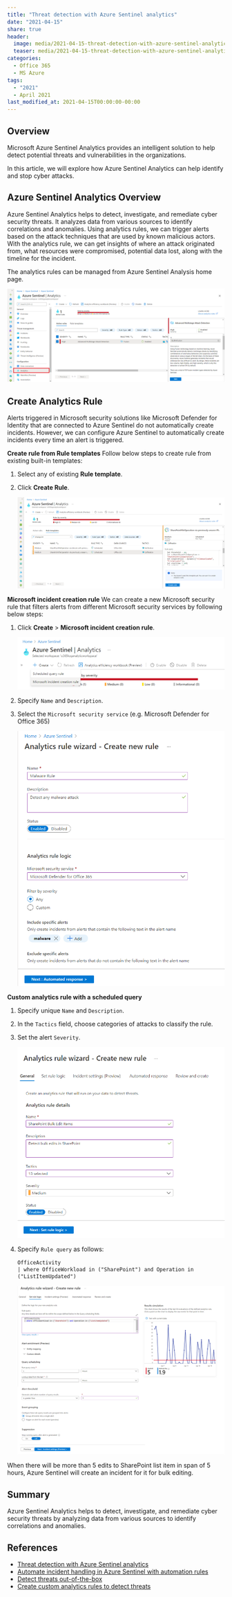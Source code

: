 ```yaml
---
title: "Threat detection with Azure Sentinel analytics"
date: "2021-04-15"
share: true
header:
  image: media/2021-04-15-threat-detection-with-azure-sentinel-analytics/01.png
  teaser: media/2021-04-15-threat-detection-with-azure-sentinel-analytics/01.png
categories:
  - Office 365
  - MS Azure
tags:
  - "2021"
  - April 2021
last_modified_at: 2021-04-15T00:00:00-00:00
---
```


## Overview

Microsoft Azure Sentinel Analytics provides an intelligent solution to help detect potential threats and vulnerabilities in the organizations.

In this article, we will explore how Azure Sentinel Analytics can help identify and stop cyber attacks.

## Azure Sentinel Analytics Overview

Azure Sentinel Analytics helps to detect, investigate, and remediate cyber security threats. It analyzes data from various sources to identify correlations and anomalies. Using analytics rules, we can trigger alerts based on the attack techniques that are used by known malicious actors. With the analytics rule, we can get insights of where an attack originated from, what resources were compromised, potential data lost, along with the timeline for the incident.

The analytics rules can be managed from Azure Sentinel Analysis home page.

![](/media/2021-04-15-threat-detection-with-azure-sentinel-analytics/01.png)

## Create Analytics Rule

Alerts triggered in Microsoft security solutions like Microsoft Defender for Identity that are connected to Azure Sentinel do not automatically create incidents. However, we can configure Azure Sentinel to automatically create incidents every time an alert is triggered.


**Create rule from Rule templates**
Follow below steps to create rule from existing built-in templates:

1. Select any of existing **Rule template**.
2. Click **Create Rule**.

    ![](/media/2021-04-15-threat-detection-with-azure-sentinel-analytics/02.png)


**Microsoft incident creation rule**
We can create a new Microsoft security rule that filters alerts from different Microsoft security services by following below steps:
1. Click **Create** > **Microsoft incident creation rule**.

    ![](/media/2021-04-15-threat-detection-with-azure-sentinel-analytics/03.png)

2. Specify `Name` and `Description`.
3. Select the `Microsoft security service` (e.g. Microsoft Defender for Office 365)

    ![](/media/2021-04-15-threat-detection-with-azure-sentinel-analytics/04.png)


**Custom analytics rule with a scheduled query**
1. Specify unique `Name` and `Description`.
2. In the `Tactics` field, choose categories of attacks to classify the rule.
3. Set the alert `Severity`.

    ![](/media/2021-04-15-threat-detection-with-azure-sentinel-analytics/05.png)

4. Specify `Rule query` as follows:

    ```
    OfficeActivity
    | where OfficeWorkload in ("SharePoint") and Operation in ("ListItemUpdated")
    ```

    ![](/media/2021-04-15-threat-detection-with-azure-sentinel-analytics/06.png)

When there will be more than 5 edits to SharePoint list item in span of 5 hours, Azure Sentinel will create an incident for it for bulk editing.

## Summary

Azure Sentinel Analytics helps to detect, investigate, and remediate cyber security threats by analyzing data from various sources to identify correlations and anomalies.

## References

- [Threat detection with Azure Sentinel analytics](https://docs.microsoft.com/en-us/learn/modules/analyze-data-in-sentinel/?WT.mc_id=ES-MVP-5003693)
- [Automate incident handling in Azure Sentinel with automation rules](https://docs.microsoft.com/en-us/azure/sentinel/automate-incident-handling-with-automation-rules?WT.mc_id=ES-MVP-5003693)
- [Detect threats out-of-the-box](https://docs.microsoft.com/en-us/azure/sentinel/tutorial-detect-threats-built-in?WT.mc_id=ES-MVP-5003693)
- [Create custom analytics rules to detect threats](https://docs.microsoft.com/en-us/azure/sentinel/tutorial-detect-threats-custom?WT.mc_id=ES-MVP-5003693)
